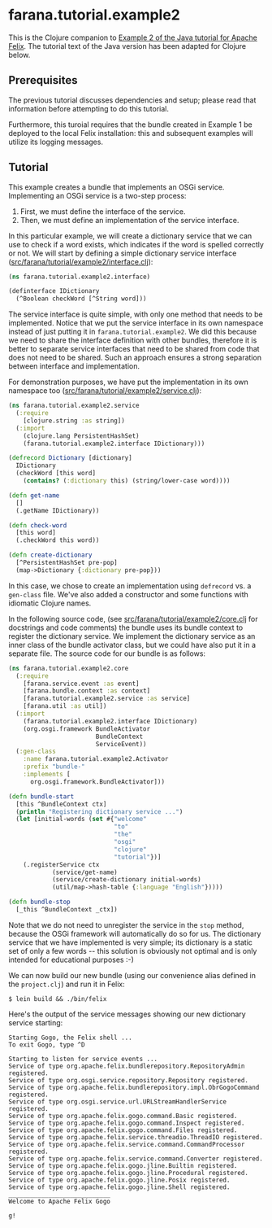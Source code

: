 # farana.tutorial.example2

This is the Clojure companion to [Example 2 of the Java tutorial for Apache Felix](http://felix.apache.org/documentation/tutorials-examples-and-presentations/apache-felix-osgi-tutorial/apache-felix-tutorial-example-2.html).
The tutorial text of the Java version has been adapted for Clojure below.


## Prerequisites

The previous tutorial discusses dependencies and setup; please read that
information before attempting to do this tutorial.

Furthermore, this turoial requires that the bundle created in Example 1 be
deployed to the local Felix installation: this and subsequent examples will
utilize its logging messages.


## Tutorial

This example creates a bundle that implements an OSGi service. Implementing an
OSGi service is a two-step process:

1. First, we must define the interface of the service.
1. Then, we must define an implementation of the service interface.

In this particular example, we will create a dictionary service that we can
use to check if a word exists, which indicates if the word is spelled
correctly or not. We will start by defining a simple dictionary service
interface
([src/farana/tutorial/example2/interface.clj](src/farana/tutorial/example2/interface.clj)):

```clj
(ns farana.tutorial.example2.interface)

(definterface IDictionary
  (^Boolean checkWord [^String word]))
```

The service interface is quite simple, with only one method that needs to be
implemented. Notice that we put the service interface in its own namespace
instead of just putting it in `farana.tutorial.example2`. We did this because
we need to share the interface definition with other bundles, therefore it is
better to separate service interfaces that need to be shared from code that
does not need to be shared. Such an approach ensures a strong separation
between interface and implementation.

For demonstration purposes, we have put the implementation in its own namespace
too
([src/farana/tutorial/example2/service.clj](src/farana/tutorial/example2/service.clj)):

```clj
(ns farana.tutorial.example2.service
  (:require
    [clojure.string :as string])
  (:import
    (clojure.lang PersistentHashSet)
    (farana.tutorial.example2.interface IDictionary)))

(defrecord Dictionary [dictionary]
  IDictionary
  (checkWord [this word]
    (contains? (:dictionary this) (string/lower-case word))))

(defn get-name
  []
  (.getName IDictionary))

(defn check-word
  [this word]
  (.checkWord this word))

(defn create-dictionary
  [^PersistentHashSet pre-pop]
  (map->Dictionary {:dictionary pre-pop}))
```

In this case, we chose to create an implementation using `defrecord` vs. a
`gen-class` file. We've also added a constructor and some functions with
idiomatic Clojure names.

In the following source code,
(see [src/farana/tutorial/example2/core.clj](src/farana/tutorial/example2/core.clj)
for docstrings and code comments) the bundle uses its bundle context to register the
dictionary service. We implement the dictionary service as an inner class of
the bundle activator class, but we could have also put it in a separate file.
The source code for our bundle is as follows:

```clj
(ns farana.tutorial.example2.core
  (:require
    [farana.service.event :as event]
    [farana.bundle.context :as context]
    [farana.tutorial.example2.service :as service]
    [farana.util :as util])
  (:import
    (farana.tutorial.example2.interface IDictionary)
    (org.osgi.framework BundleActivator
                        BundleContext
                        ServiceEvent))
  (:gen-class
    :name farana.tutorial.example2.Activator
    :prefix "bundle-"
    :implements [
      org.osgi.framework.BundleActivator]))

(defn bundle-start
  [this ^BundleContext ctx]
  (println "Registering dictionary service ...")
  (let [initial-words (set #{"welcome"
                             "to"
                             "the"
                             "osgi"
                             "clojure"
                             "tutorial"})]
    (.registerService ctx
            (service/get-name)
            (service/create-dictionary initial-words)
            (util/map->hash-table {:language "English"}))))

(defn bundle-stop
  [_this ^BundleContext _ctx])
```

Note that we do not need to unregister the service in the `stop` method,
because the OSGi framework will automatically do so for us. The dictionary
service that we have implemented is very simple; its dictionary is a static
set of only a few words -- this solution is obviously not optimal and is only
intended for educational purposes :-)

We can now build our new bundle (using our convenience alias defined in the
`project.clj`) and run it in Felix:

```
$ lein build && ./bin/felix
```

Here's the output of the service messages showing our new dictionary service
starting:

```
Starting Gogo, the Felix shell ...
To exit Gogo, type ^D

Starting to listen for service events ...
Service of type org.apache.felix.bundlerepository.RepositoryAdmin registered.
Service of type org.osgi.service.repository.Repository registered.
Service of type org.apache.felix.bundlerepository.impl.ObrGogoCommand registered.
Service of type org.osgi.service.url.URLStreamHandlerService registered.
Service of type org.apache.felix.gogo.command.Basic registered.
Service of type org.apache.felix.gogo.command.Inspect registered.
Service of type org.apache.felix.gogo.command.Files registered.
Service of type org.apache.felix.service.threadio.ThreadIO registered.
Service of type org.apache.felix.service.command.CommandProcessor registered.
Service of type org.apache.felix.service.command.Converter registered.
Service of type org.apache.felix.gogo.jline.Builtin registered.
Service of type org.apache.felix.gogo.jline.Procedural registered.
Service of type org.apache.felix.gogo.jline.Posix registered.
Service of type org.apache.felix.gogo.jline.Shell registered.
____________________________
Welcome to Apache Felix Gogo

g!
```

